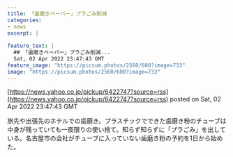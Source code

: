 ```yaml
---
title: 「歯磨きペーパー」プラごみ削減
categories:
- news
excerpt: |
  
feature_text: |
  ## 「歯磨きペーパー」プラごみ削減...
  Sat, 02 Apr 2022 23:47:43 GMT
feature_image: "https://picsum.photos/2560/600?image=733"
image: "https://picsum.photos/2560/600?image=733"
---
```


[https://news.yahoo.co.jp/pickup/6422747?source=rss](https://news.yahoo.co.jp/pickup/6422747?source=rss)
posted on Sat, 02 Apr 2022 23:47:43 GMT

<!--more-->

旅先や出張先のホテルでの歯磨き。プラスチックでできた歯磨き粉のチューブは中身が残っていても一夜限りの使い捨て。知らず知らずに「プラごみ」を出している。名古屋市の会社がチューブに入っていない歯磨き粉の予約を1日から始めた。
